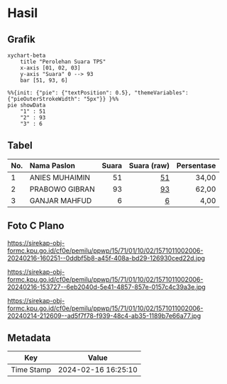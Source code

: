# Hasil

## Grafik

```mermaid
xychart-beta
    title "Perolehan Suara TPS"
    x-axis [01, 02, 03]
    y-axis "Suara" 0 --> 93
    bar [51, 93, 6]
```

```mermaid
%%{init: {"pie": {"textPosition": 0.5}, "themeVariables": {"pieOuterStrokeWidth": "5px"}} }%%
pie showData
    "1" : 51
    "2" : 93
    "3" : 6
```

## Tabel

| No. | Nama Paslon    | Suara | Suara (raw) | Persentase |
|:--- |:-------------- | -----:| -----------:| ----------:|
| 1   | ANIES MUHAIMIN | 51    | [51][p-1]   | 34,00      |
| 2   | PRABOWO GIBRAN | 93    | [93][p-2]   | 62,00      |
| 3   | GANJAR MAHFUD  | 6     | [6][p-3]    | 4,00       |


[p-1]: https://github.com/gigit-pemilu/pemilu-2024-15-jambi/blob/main/pilpres/hitung-suara/sub/15-jambi/sub/71-kota-jambi/sub/01-telanaipura/sub/1002-buluran-kenali/sub/006-tps/sub/paslon-1.txt
[p-2]: https://github.com/gigit-pemilu/pemilu-2024-15-jambi/blob/main/pilpres/hitung-suara/sub/15-jambi/sub/71-kota-jambi/sub/01-telanaipura/sub/1002-buluran-kenali/sub/006-tps/sub/paslon-2.txt
[p-3]: https://github.com/gigit-pemilu/pemilu-2024-15-jambi/blob/main/pilpres/hitung-suara/sub/15-jambi/sub/71-kota-jambi/sub/01-telanaipura/sub/1002-buluran-kenali/sub/006-tps/sub/paslon-3.txt

## Foto C Plano

https://sirekap-obj-formc.kpu.go.id/cf0e/pemilu/ppwp/15/71/01/10/02/1571011002006-20240216-160251--0ddbf5b8-a45f-408a-bd29-126930ced22d.jpg

https://sirekap-obj-formc.kpu.go.id/cf0e/pemilu/ppwp/15/71/01/10/02/1571011002006-20240216-153727--6eb2040d-5e41-4857-857e-0157c4c39a3e.jpg

https://sirekap-obj-formc.kpu.go.id/cf0e/pemilu/ppwp/15/71/01/10/02/1571011002006-20240214-212609--ad5f7f78-f939-48c4-ab35-1189b7e66a77.jpg


## Metadata

| Key        | Value               |
| ---------- | ------------------- |
| Time Stamp | 2024-02-16 16:25:10 |



